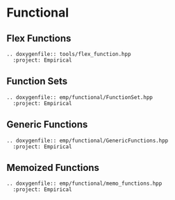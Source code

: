 # Functional

## Flex Functions

```{eval-rst}
.. doxygenfile:: tools/flex_function.hpp
  :project: Empirical
```

## Function Sets

```{eval-rst}
.. doxygenfile:: emp/functional/FunctionSet.hpp
  :project: Empirical
```

## Generic Functions

```{eval-rst}
.. doxygenfile:: emp/functional/GenericFunctions.hpp
  :project: Empirical
```

## Memoized Functions

```{eval-rst}
.. doxygenfile:: emp/functional/memo_functions.hpp
  :project: Empirical
```

